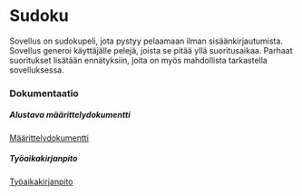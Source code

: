 # Sudoku

Sovellus on sudokupeli, jota pystyy pelaamaan ilman sisäänkirjautumista. Sovellus generoi käyttäjälle pelejä, joista se pitää yllä suoritusaikaa. Parhaat suoritukset lisätään ennätyksiin, joita on myös mahdollista tarkastella sovelluksessa.

### Dokumentaatio

##### Alustava määrittelydokumentti
[Määrittelydokumentti](/dokumentaatio/maarittelydokumentti.md)

##### Työaikakirjanpito
[Työaikakirjanpito](/dokumentaatio/tyoaikakirjanpito.md)

